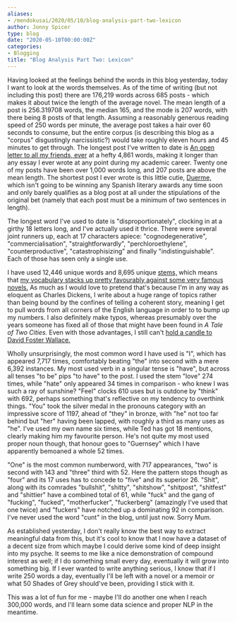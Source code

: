```yaml
---
aliases:
- /mendokusai/2020/05/10/blog-analysis-part-two-lexicon
author: Jonny Spicer
type: blog
date: "2020-05-10T00:00:00Z"
categories:
- Blogging
title: "Blog Analysis Part Two: Lexicon"
---
```

Having looked at the feelings behind the words in this blog yesterday, today I want to look at the words themselves. As of the time of writing (but not including this post) there are
176,219 words across 685 posts - which makes it about twice the length of the average novel. The mean length of a post is 256.319708 words, the median 165, and the mode
is 207 words, with there being 8 posts of that length. Assuming a reasonably generous reading speed of 250 words per minute, the average post takes a hair over 60 seconds to
consume, but the entire corpus (is describing this blog as a "corpus" disgustingly narcissistic?) would take roughly eleven hours and 45 minutes to get through. The longest post
I've written to date is [An open letter to all my friends, ever](/blog/an-open-letter-to-all-my-friends-ever) at a hefty 4,861 words, making it
longer than any essay I ever wrote at any point during my academic career. Twenty one of my posts have been over 1,000 words long, and 207 posts are above the mean length. The
shortest post I ever wrote is this little cutie, [Duerme,](/blog/duerme) which isn't going to be winning any Spanish literary awards any time
soon and only barely qualifies as a blog post at all under the stipulations of the original bet (namely that each post must be a minimum of two sentences in length).

The longest word I've used to date is "disproportionately", clocking in at a girthy 18 letters long, and I've actually used it thrice. There were several joint runners up, each at
17 characters apiece: "cognodegenerative", "commercialisation", "straightforwardly", "perchloroethylene", "counterproductive", "catastrophisizing" and finally "indistinguishable". Each of
those has seen only a single use.

I have used 12,446 unique words and 8,695 unique [stems,](https://en.wikipedia.org/wiki/Word_stem) which means that
[my vocabulary stacks up pretty favourably against some very famous novels.](http://www.tylervigen.com/literature-statistics) As much as I would love to pretend that's because
I'm in any way as eloquent as Charles Dickens, I write about a huge range of topics rather than being bound by the confines of telling a coherent story, meaning I get to pull words from
all corners of the English language in order to to bump up my numbers. I also definitely make typos, whereas presumably over the years someone has fixed all of those that might have
been found in *A Tale of Two Cities.* Even with those advantages, I still can't [hold a candle to David Foster Wallace.](http://ryancompton.net/2014/06/06/statistical-features-of-infinite-jest/)

Wholly unsurprisingly, the most common word I have used is "I", which has appeared 7,717 times, comfortably beating "the" into second with a mere 6,392 instances. My most used verb in a singular tense is "have",
but across all tenses "to be" pips "to have" to the post. I used the stem "love" 274 times, while "hate" only appeared 34 times in comparison - who knew I was such a ray of sunshine? "Feel" clocks 610 uses but
is outdone by "think" with 692, perhaps something that's reflective on my tendency to overthink things. "You" took the silver medal in the pronouns category with an impressive score of 1197, ahead of "they"
in bronze, with "he" not too far behind but "her" having been lapped, with roughly a third as many uses as "he". I've used my own name six times, while Ted has got 18 mentions, clearly making him my favourite person.
He's not quite my most used proper noun though, that honour goes to "Guernsey" which I have apparently bemoaned a whole 52 times.

"One" is the most common numberword, with 717 appearances, "two" is second with 143 and "three" third with 52. Here the pattern stops though as "four" and its 17 uses has to concede to "five" and its superior 26.
"Shit", along with its comrades "bullshit", "shitty", "shitshow", "shitpost", "shitfest" and "shittier" have a combined total of 61, while "fuck" and the gang of "fucking", "fucked", "motherfucker", "fuckerberg"
(amazingly I've used that one twice) and "fuckers" have notched up a dominating 92 in comparison. I've never used the word "cunt" in the blog, until just now. Sorry Mum.

As established yesterday, I don't really know the best way to extract meaningful data from this, but it's cool to know that I now have a dataset of a decent size from which maybe I could derive some kind of deep
insight into my psyche. It seems to me like a nice demonstration of compound interest as well; if I do something small every day, eventually it will grow into something big. If I ever wanted to write anything
serious, I know that if I write 250 words a day, eventually I'll be left with a novel or a memoir or what 50 Shades of Grey should've been, providing I stick with it.

This was a lot of fun for me - maybe I'll do another one when I reach 300,000 words, and I'll learn some data science and proper NLP in the meantime.
